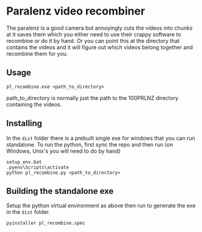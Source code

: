 # Paralenz video recombiner

The paralenz is a good camera but annoyingly cuts the videos into chunks at it saves them which you either need to use their crappy software to recombine or do it by hand. Or you can point this at the directory that contains the videos and it will figure out which videos belong together and recombine them for you.

## Usage

```
pl_recombine.exe <path_to_directory>
```

path_to_directory is normally just the path to the 100PRLNZ directory containing the videos.

## Installing

In the `dist` folder there is a prebuilt single exe for windows that you can run standalone. To run the python, first sync the repo and then run (on Windows, Unix's you will need to do by hand)

```
setup_env.bat
.pyenv\Scripts\activate
python pl_recombine.py <path_to_directory>
```

## Building the standalone exe

Setup the python virtual environment as above then run to generate the exe in the `dist` folder.

```
pyinstaller pl_recombine.spec
```
